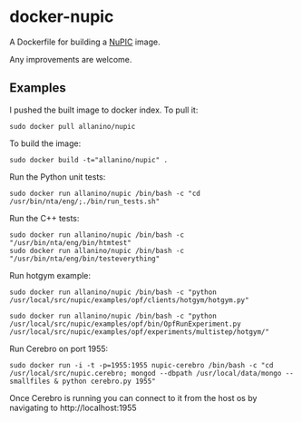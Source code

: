 docker-nupic
============

A Dockerfile for building a [NuPIC][1] image. 


Any improvements are welcome.

Examples
--------

I pushed the built image to docker index. To pull it:
```
sudo docker pull allanino/nupic
```

To build the image:
```
sudo docker build -t="allanino/nupic" .
```

Run the Python unit tests:

    sudo docker run allanino/nupic /bin/bash -c "cd /usr/bin/nta/eng/;./bin/run_tests.sh"

Run the C++ tests:

    sudo docker run allanino/nupic /bin/bash -c "/usr/bin/nta/eng/bin/htmtest"
    sudo docker run allanino/nupic /bin/bash -c "/usr/bin/nta/eng/bin/testeverything"

Run hotgym example:

	sudo docker run allanino/nupic /bin/bash -c "python /usr/local/src/nupic/examples/opf/clients/hotgym/hotgym.py"

    sudo docker run allanino/nupic /bin/bash -c "python /usr/local/src/nupic/examples/opf/bin/OpfRunExperiment.py /usr/local/src/nupic/examples/opf/experiments/multistep/hotgym/"

Run Cerebro on port 1955:

	sudo docker run -i -t -p=1955:1955 nupic-cerebro /bin/bash -c "cd /usr/local/src/nupic.cerebro; mongod --dbpath /usr/local/data/mongo --smallfiles & python cerebro.py 1955"
	
Once Cerebro is running you can connect to it from the host os by navigating to http://localhost:1955

[1]:https://github.com/numenta/nupic
